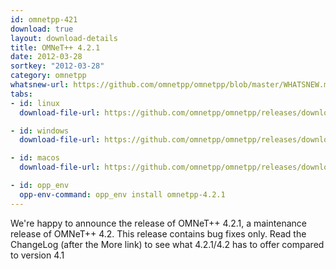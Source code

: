 ```yaml
---
id: omnetpp-421
download: true
layout: download-details
title: OMNeT++ 4.2.1
date: 2012-03-28
sortkey: "2012-03-28"
category: omnetpp
whatsnew-url: https://github.com/omnetpp/omnetpp/blob/master/WHATSNEW.md#omnet-421-jan-2012
tabs:
- id: linux
  download-file-url: https://github.com/omnetpp/omnetpp/releases/download/omnetpp-4.2.1/omnetpp-4.2.1-src.tgz

- id: windows
  download-file-url: https://github.com/omnetpp/omnetpp/releases/download/omnetpp-4.2.1/omnetpp-4.2.1-src-windows.zip

- id: macos
  download-file-url: https://github.com/omnetpp/omnetpp/releases/download/omnetpp-4.2.1/omnetpp-4.2.1-src.tgz

- id: opp_env
  opp-env-command: opp_env install omnetpp-4.2.1
---
```


We're happy to announce the release of OMNeT++ 4.2.1, a maintenance release of
OMNeT++ 4.2. This release contains bug fixes only. Read the ChangeLog (after the
More link) to see what 4.2.1/4.2 has to offer compared to version 4.1
